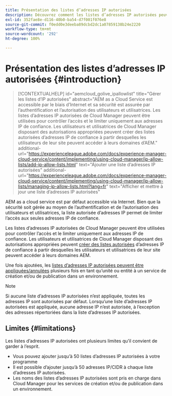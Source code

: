 ```yaml
---
title: Présentation des listes d’adresses IP autorisées
description: Découvrez comment les listes d’adresses IP autorisées peuvent limiter les adresses à partir desquelles les utilisateurs et utilisatrices peuvent accéder à vos domaines AEM as a Cloud Service.
exl-id: 352fae8e-d116-40b0-ba54-d7f001f076e8
source-git-commit: f0edd0e3deeba89dcbd2dc1a07859138b24e2220
workflow-type: tm+mt
source-wordcount: '292'
ht-degree: 100%

---
```



# Présentation des listes d’adresses IP autorisées {#introduction}

>[!CONTEXTUALHELP]
>id="aemcloud_golive_ipallowlist"
>title="Gérer les listes d’IP autorisées"
>abstract="AEM as a Cloud Service est accessible par le biais d’Internet et sa sécurité est assurée par l’authentification et l’autorisation des utilisateurs et utilisatrices. Les listes d’adresses IP autorisées de Cloud Manager peuvent être utilisées pour contrôler l’accès et le limiter uniquement aux adresses IP de confiance. Les utilisateurs et utilisatrices de Cloud Manager disposant des autorisations appropriées peuvent créer des listes autorisées d’adresses IP de confiance à partir desquelles les utilisateurs de leur site peuvent accéder à leurs domaines d’AEM."
>additional-url="https://experienceleague.adobe.com/docs/experience-manager-cloud-service/content/implementing/using-cloud-manager/ip-allow-lists/add-ip-allow-lists.html" text="Ajouter une liste d’adresses IP autorisées"
>additional-url="https://experienceleague.adobe.com/docs/experience-manager-cloud-service/content/implementing/using-cloud-manager/ip-allow-lists/managing-ip-allow-lists.html?lang=fr" text="Afficher et mettre à jour une liste d’adresses IP autorisées"

AEM as a cloud service est par défaut accessible via Internet. Bien que la sécurité soit gérée au moyen de l’authentification et de l’autorisation des utilisateurs et utilisatrices, la liste autorisée d’adresses IP permet de limiter l’accès aux seules adresses IP de confiance.

Les listes d’adresses IP autorisées de Cloud Manager peuvent être utilisées pour contrôler l’accès et le limiter uniquement aux adresses IP de confiance. Les utilisateurs et utilisatrices de Cloud Manager disposant des autorisations appropriées peuvent [créer des listes autorisées](/help/implementing/cloud-manager/ip-allow-lists/add-ip-allow-lists.md) d’adresses IP de confiance à partir desquelles les utilisateurs et utilisatrices de leur site peuvent accéder à leurs domaines AEM.

Une fois ajoutées, les [listes d’adresses IP autorisées peuvent être appliquées/annulées](/help/implementing/cloud-manager/ip-allow-lists/apply-allow-list.md) plusieurs fois en tant qu’unité ou entité à un service de création et/ou de publication dans un environnement.

>[!NOTE]
>
>Si aucune liste d’adresses IP autorisées n’est appliquée, toutes les adresses IP sont autorisées par défaut. Lorsqu’une liste d’adresses IP autorisées est appliquée, aucune adresse IP n’est autorisée, à l’exception des adresses répertoriées dans la liste d’adresses IP autorisées.

## Limites {#limitations}

Les listes d’adresses IP autorisées ont plusieurs limites qu’il convient de garder à l’esprit.

* Vous pouvez ajouter jusqu’à 50 listes d’adresses IP autorisées à votre programme
* Il est possible d’ajouter jusqu’à 50 adresses IP/CIDR à chaque liste d’adresses IP autorisées.
* Les noms des listes d’adresses IP autorisées sont pris en charge dans Cloud Manager pour les services de création et/ou de publication dans un environnement.
